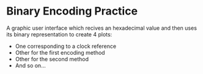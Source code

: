 # Binary Encoding Practice

A graphic user interface which recives an hexadecimal value and then uses its binary representation to create 4 plots:

- One corresponding to a clock reference
- Other for the first encoding method 
- Other for the second method
- And so on...
